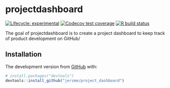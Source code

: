 
<!-- README.md is generated from README.Rmd. Please edit that file -->

# projectdashboard

<!-- badges: start -->

[![Lifecycle:
experimental](https://img.shields.io/badge/lifecycle-experimental-orange.svg)](https://www.tidyverse.org/lifecycle/#experimental)
[![Codecov test
coverage](https://codecov.io/gh/jersme/project_dashboard/branch/master/graph/badge.svg)](https://codecov.io/gh/jersme/project_dashboard?branch=master)
[![R build
status](https://github.com/jersme/project_dashboard/workflows/R-CMD-check/badge.svg)](https://github.com/jersme/project_dashboard/actions)
<!-- badges: end -->

The goal of projectdashboard is to create a project dashboard to keep
track of product development on GitHub/

## Installation

The development version from [GitHub](https://github.com/) with:

``` r
# install.packages("devtools")
devtools::install_github("jersme/project_dashboard")
```
